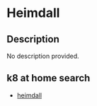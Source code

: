 # Heimdall

## Description

No description provided.

## k8 at home search

- [heimdall](https://nanne.dev/k8s-at-home-search/#/heimdall)
